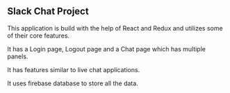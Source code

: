 ## Slack Chat Project

This application is build with the help of React and Redux and utilizes some of their core features.

It has a Login page, Logout page and a Chat page which has multiple panels.

It has features similar to live chat applications. 

It uses firebase database to store all the data. 
